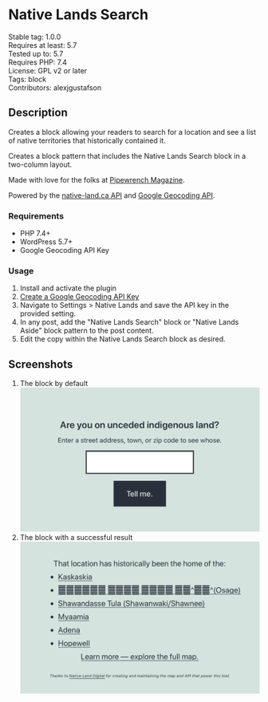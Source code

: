 # Native Lands Search

Stable tag: 1.0.0  
Requires at least: 5.7  
Tested up to: 5.7  
Requires PHP: 7.4  
License: GPL v2 or later  
Tags: block  
Contributors: alexjgustafson  


## Description

Creates a block allowing your readers to search for a location and see a list of native territories that historically contained it.

Creates a block pattern that includes the Native Lands Search block in a two-column layout.

Made with love for the folks at [Pipewrench Magazine](https://pipewrenchmag.com).

Powered by the [native-land.ca API](https://native-land.ca/resources/api-docs/) and [Google Geocoding API](https://developers.google.com/maps/documentation/geocoding/overview).

### Requirements
* PHP 7.4+
* WordPress 5.7+
* Google Geocoding API Key

### Usage

1. Install and activate the plugin
2. [Create a Google Geocoding API Key](https://developers.google.com/maps/documentation/geocoding/get-api-key)
3. Navigate to Settings > Native Lands and save the API key in the provided setting.
4. In any post, add the "Native Lands Search" block or "Native Lands Aside" block pattern to the post content.
5. Edit the copy within the Native Lands Search block as desired.

## Screenshots
1. The block by default ![The block by default](.wordpress-org/screenshot-1.png)
2. The block with a successful result ![The block with a successful result](.wordpress-org/screenshot-2.png)